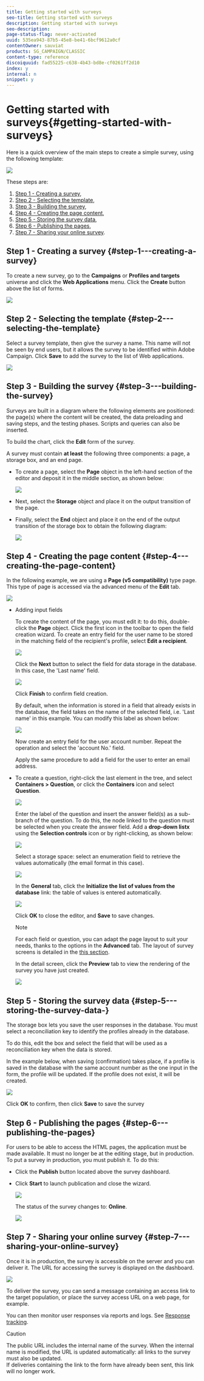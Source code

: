 ```yaml
---
title: Getting started with surveys
seo-title: Getting started with surveys
description: Getting started with surveys
seo-description: 
page-status-flag: never-activated
uuid: 535ea943-87b5-45e8-be41-6bcf9612a0cf
contentOwner: sauviat
products: SG_CAMPAIGN/CLASSIC
content-type: reference
discoiquuid: fad55225-c638-4b43-bd8e-cf0261ff2d10
index: y
internal: n
snippet: y
---
```


# Getting started with surveys{#getting-started-with-surveys}

Here is a quick overview of the main steps to create a simple survey, using the following template:

![](assets/s_ncs_admin_survey_result.png)

These steps are:

1. [Step 1 - Creating a survey](../../web/using/getting-started-with-surveys.md#step-1---creating-a-survey),
1. [Step 2 - Selecting the template](../../web/using/getting-started-with-surveys.md#step-2---selecting-the-template),
1. [Step 3 - Building the survey](../../web/using/getting-started-with-surveys.md#step-3---building-the-survey),
1. [Step 4 - Creating the page content](../../web/using/getting-started-with-surveys.md#step-4---creating-the-page-content),
1. [Step 5 - Storing the survey data](../../web/using/getting-started-with-surveys.md#step-5---storing-the-survey-data-),
1. [Step 6 - Publishing the pages](../../web/using/getting-started-with-surveys.md#step-6---publishing-the-pages),
1. [Step 7 - Sharing your online survey](../../web/using/getting-started-with-surveys.md#step-7---sharing-your-online-survey).

## Step 1 - Creating a survey {#step-1---creating-a-survey}

To create a new survey, go to the **Campaigns** or **Profiles and targets** universe and click the **Web Applications** menu. Click the **Create** button above the list of forms.

![](assets/s_ncs_admin_survey_create.png)

## Step 2 - Selecting the template {#step-2---selecting-the-template}

Select a survey template, then give the survey a name. This name will not be seen by end users, but it allows the survey to be identified within Adobe Campaign. Click **Save** to add the survey to the list of Web applications.

![](assets/s_ncs_admin_survey_wz_00.png)

## Step 3 - Building the survey {#step-3---building-the-survey}

Surveys are built in a diagram where the following elements are positioned: the page(s) where the content will be created, the data preloading and saving steps, and the testing phases. Scripts and queries can also be inserted.

To build the chart, click the **Edit** form of the survey.

A survey must contain **at least** the following three components: a page, a storage box, and an end page.

* To create a page, select the **Page** object in the left-hand section of the editor and deposit it in the middle section, as shown below:

  ![](assets/s_ncs_admin_survey_new_page.png)

* Next, select the **Storage** object and place it on the output transition of the page.
* Finally, select the **End** object and place it on the end of the output transition of the storage box to obtain the following diagram:

  ![](assets/s_ncs_admin_survey_end.png)

## Step 4 - Creating the page content {#step-4---creating-the-page-content}

In the following example, we are using a **Page (v5 compatibility)** type page. This type of page is accessed via the advanced menu of the **Edit** tab.

![](assets/s_ncs_admin_survey_pagev5.png)

* Adding input fields

  To create the content of the page, you must edit it: to do this, double-click the **Page** object. Click the first icon in the toolbar to open the field creation wizard. To create an entry field for the user name to be stored in the matching field of the recipient's profile, select **Edit a recipient**.

  ![](assets/s_ncs_admin_survey_add_field_menu.png)

  Click the **Next** button to select the field for data storage in the database. In this case, the 'Last name' field.

  ![](assets/s_ncs_admin_survey_choose_field.png)

  Click **Finish** to confirm field creation.

  By default, when the information is stored in a field that already exists in the database, the field takes on the name of the selected field, i.e. 'Last name' in this example. You can modify this label as shown below:

  ![](assets/s_ncs_admin_survey_change_label.png)

  Now create an entry field for the user account number. Repeat the operation and select the 'account No.' field.

  Apply the same procedure to add a field for the user to enter an email address.

* To create a question, right-click the last element in the tree, and select **Containers > Question**, or click the **Containers** icon and select **Question**.

  ![](assets/s_ncs_admin_survey_add_qu.png)

  Enter the label of the question and insert the answer field(s) as a sub-branch of the question. To do this, the node linked to the question must be selected when you create the answer field. Add a **drop-down listx** using the **Selection controls** icon or by right-clicking, as shown below:

  ![](assets/s_ncs_admin_survey_add_list.png)

  Select a storage space: select an enumeration field to retrieve the values automatically (the email format in this case). 

  ![](assets/s_ncs_admin_survey_add_itz_list.png)

  In the **General** tab, click the **Initialize the list of values from the database** link: the table of values is entered automatically.

  ![](assets/s_ncs_admin_survey_add_value.png)

  Click **OK** to close the editor, and **Save** to save changes.

  >[!NOTE]
  >
  >For each field or question, you can adapt the page layout to suit your needs, thanks to the options in the **Advanced** tab. The layout of survey screens is detailed in the [this section](../../web/using/about-web-forms.md).

  In the detail screen, click the **Preview** tab to view the rendering of the survey you have just created.

  ![](assets/s_ncs_admin_survey_preview.png)

## Step 5 - Storing the survey data {#step-5---storing-the-survey-data-}

The storage box lets you save the user responses in the database. You must select a reconciliation key to identify the profiles already in the database.

To do this, edit the box and select the field that will be used as a reconciliation key when the data is stored.

In the example below, when saving (confirmation) takes place, if a profile is saved in the database with the same account number as the one input in the form, the profile will be updated. If the profile does not exist, it will be created.

![](assets/s_ncs_admin_survey_save_edit.png)

Click **OK** to confirm, then click **Save** to save the survey

## Step 6 - Publishing the pages {#step-6---publishing-the-pages}

For users to be able to access the HTML pages, the application must be made available. It must no longer be at the editing stage, but in production. To put a survey in production, you must publish it. To do this:

* Click the **Publish** button located above the survey dashboard.
* Click **Start** to launch publication and close the wizard.

  ![](assets/s_ncs_admin_survey_start_publ.png)

  The status of the survey changes to: **Online**.

  ![](assets/survey_published.png)

## Step 7 - Sharing your online survey {#step-7---sharing-your-online-survey}

Once it is in production, the survey is accessible on the server and you can deliver it. The URL for accessing the survey is displayed on the dashboard. 

![](assets/survey_url_from_dashboard.png)

To deliver the survey, you can send a message containing an access link to the target population, or place the survey access URL on a web page, for example.

You can then monitor user responses via reports and logs. See [Response tracking](../../web/using/getting-started-with-surveys.md#response-tracking).

>[!CAUTION]
>
>The public URL includes the internal name of the survey. When the internal name is modified, the URL is updated automatically: all links to the survey must also be updated.  
>If deliveries containing the link to the form have already been sent, this link will no longer work.

